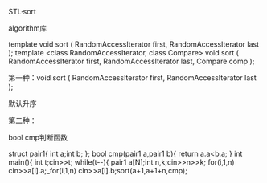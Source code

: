 STL·sort

algorithm库

template <class RandomAccessIterator>
 void sort ( RandomAccessIterator first, RandomAccessIterator last );
template <class RandomAccessIterator, class Compare>
 void sort ( RandomAccessIterator first, RandomAccessIterator last, Compare comp );

第一种：void sort ( RandomAccessIterator first, RandomAccessIterator last );

默认升序

第二种：

bool cmp判断函数

struct pair1{
int a;int b;
};
bool cmp(pair1 a,pair1 b){
return a.a<b.a;
}
int main(){
int t;cin>>t;
while(t--){
pair1 a[N];int n,k;cin>>n>>k;
for(i,1,n) cin>>a[i].a;_for(i,1,n) cin>>a[i].b;sort(a+1,a+1+n,cmp);


